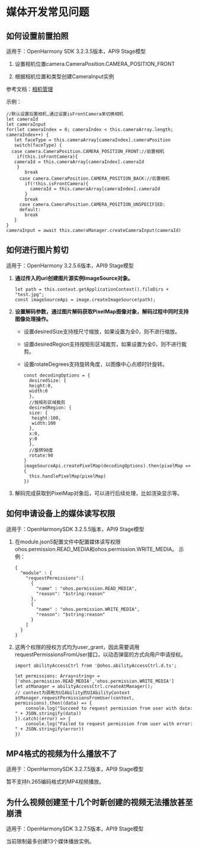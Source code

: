 # 媒体开发常见问题

## 如何设置前置拍照

适用于：OpenHarmony SDK 3.2.3.5版本，API9 Stage模型

1. 设置相机位置camera.CameraPosition.CAMERA_POSITION_FRONT

2. 根据相机位置和类型创建CameraInput实例

参考文档：[相机管理](../reference/apis/js-apis-camera.md)

示例：

```
//默认设置后置相机,通过设置isFrontCamera来切换相机
let cameraId
let cameraInput
for(let cameraIndex = 0; cameraIndex < this.cameraArray.length; cameraIndex++) {
   let faceType = this.cameraArray[cameraIndex].cameraPosition
   switch(faceType) {
  case camera.CameraPosition.CAMERA_POSITION_FRONT://前置相机
    if(this.isFrontCamera){
   cameraId = this.cameraArray[cameraIndex].cameraId
    }
	   break
	 case camera.CameraPosition.CAMERA_POSITION_BACK://后置相机
	   if(!this.isFrontCamera){
		 cameraId = this.cameraArray[cameraIndex].cameraId
	   }
	   break
	 case camera.CameraPosition.CAMERA_POSITION_UNSPECIFIED:
	 default:
	   break
   }
}
cameraInput = await this.cameraManager.createCameraInput(cameraId)
```

## 如何进行图片剪切

适用于：OpenHarmony 3.2.5.6版本，API9 Stage模型

1. **通过传入的uri创建图片源实例ImageSource对象。**
   
   ```
   let path = this.context.getApplicationContext().fileDirs + "test.jpg";
   const imageSourceApi = image.createImageSource(path);
   ```

2. **设置解码参数，通过图片解码获取PixelMap图像对象，解码过程中同时支持图像处理操作。**
   - 设置desiredSize支持按尺寸缩放，如果设置为全0，则不进行缩放。
   - 设置desiredRegion支持按矩形区域裁剪，如果设置为全0，则不进行裁剪。
   - 设置rotateDegrees支持旋转角度，以图像中心点顺时针旋转。
     
      ```
      const decodingOptions = {
        desiredSize: {
        height:0,
        width:0
        },
        //按矩形区域裁剪
        desiredRegion: {
        size: {
         height:100,
         width:100
        },
        x:0,
        y:0
        },
        //旋转90度
        rotate:90
      }
      imageSourceApi.createPixelMap(decodingOptions).then(pixelMap => {
        this.handlePixelMap(pixelMap)
      })
      ```

3. 解码完成获取到PixelMap对象后，可以进行后续处理，比如渲染显示等。

## 如何申请设备上的媒体读写权限

适用于：OpenHarmonySDK 3.2.5.5版本，API9 Stage模型

1. 在module.json5配置文件中配置媒体读写权限ohos.permission.READ_MEDIA和ohos.permission.WRITE_MEDIA。
   示例：

   
   ```
   {
     "module" : {
       "requestPermissions":[
         {
           "name" : "ohos.permission.READ_MEDIA",
           "reason": "$string:reason"
         },
         {
           "name" : "ohos.permission.WRITE_MEDIA",
           "reason": "$string:reason"
         }
       ]
     }
   }
   ```

2. 这两个权限的授权方式均为user_grant，因此需要调用requestPermissionsFromUser接口，以动态弹窗的方式向用户申请授权。
   
   ```
   import abilityAccessCtrl from '@ohos.abilityAccessCtrl.d.ts';
   
   let permissions: Array<string> = ['ohos.permission.READ_MEDIA','ohos.permission.WRITE_MEDIA']
   let atManager = abilityAccessCtrl.createAtManager();
   // context为调用方UIAbility的UIAbilityContext
   atManager.requestPermissionsFromUser(context, permissions).then((data) => {
       console.log("Succeed to request permission from user with data: " + JSON.stringify(data))
   }).catch((error) => {
       console.log("Failed to request permission from user with error: " + JSON.stringify(error))
   })
   ```

## MP4格式的视频为什么播放不了

适用于：OpenHarmonySDK 3.2.7.5版本，API9 Stage模型

暂不支持h.265编码格式的MP4视频播放。


## 为什么视频创建至十几个时新创建的视频无法播放甚至崩溃

适用于：OpenHarmonySDK 3.2.7.5版本，API9 Stage模型

当前限制最多创建13个媒体播放实例。
